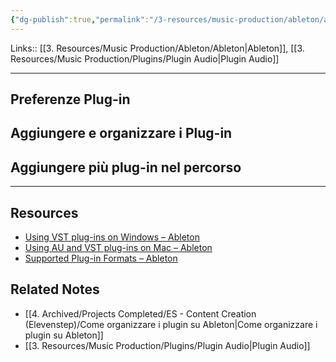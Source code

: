 ```yaml
---
{"dg-publish":true,"permalink":"/3-resources/music-production/ableton/ableton-configurazione-plugins/","tags":["note"]}
---
```


Links:: [[3. Resources/Music Production/Ableton/Ableton\|Ableton]], [[3. Resources/Music Production/Plugins/Plugin Audio\|Plugin Audio]]

---

## Preferenze Plug-in


## Aggiungere e organizzare i Plug-in


## Aggiungere più plug-in nel percorso



---
## Resources

- [Using VST plug-ins on Windows – Ableton](https://help.ableton.com/hc/en-us/articles/209071729-Using-VST-plug-ins-on-Windows#h_01G1RA9D8RN4YVBS4PNTNMX8E4)
- [Using AU and VST plug-ins on Mac – Ableton](https://help.ableton.com/hc/en-us/articles/209068929-Using-AU-and-VST-plug-ins-on-Mac)
- [Supported Plug-in Formats – Ableton](https://help.ableton.com/hc/en-us/articles/5937501570460-Supported-Plug-in-Formats-)

## Related Notes

- [[4. Archived/Projects Completed/ES - Content Creation (Elevenstep)/Come organizzare i plugin su Ableton\|Come organizzare i plugin su Ableton]]
- [[3. Resources/Music Production/Plugins/Plugin Audio\|Plugin Audio]]

